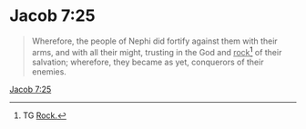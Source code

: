 # Jacob 7:25

> Wherefore, the people of Nephi did fortify against them with their arms, and with all their might, trusting in the God and <u>rock</u>[^a] of their salvation; wherefore, they became as yet, conquerors of their enemies.

[Jacob 7:25](https://www.churchofjesuschrist.org/study/scriptures/bofm/jacob/7?lang=eng&id=p25#p25)


[^a]: TG [Rock.](https://www.churchofjesuschrist.org/study/scriptures/tg/rock?lang=eng)
